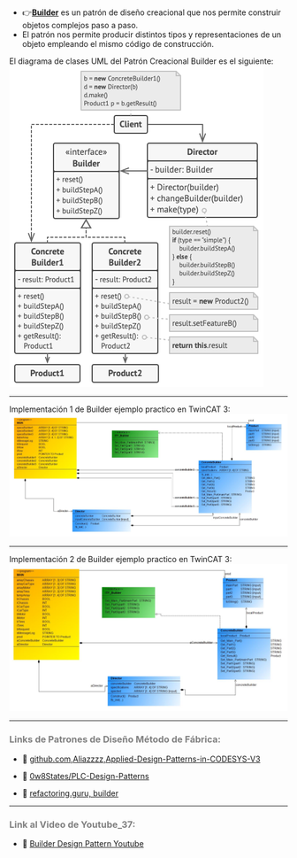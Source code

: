 - 👉[**Builder**](https://refactoring.guru/design-patterns/builder) es un patrón de diseño creacional que nos permite construir objetos complejos paso a paso. 
- El patrón nos permite producir distintos tipos y representaciones de un objeto empleando el mismo código de construcción.

El diagrama de clases UML del Patrón Creacional Builder es el siguiente:
![Design_Pattern__Creational_Builder](../../imagenes/Design_Pattern_Creational_Builder.png)
***
Implementación 1 de Builder ejemplo practico en TwinCAT 3:
![Design_Pattern__Creational_Builder1](../../imagenes/Design_Pattern__Creational_Builder1.JPG)
***
Implementación 2 de Builder ejemplo practico en TwinCAT 3:
![Design_Pattern__Creational_Builder2](../../imagenes/Design_Pattern__Creational_Builder2.JPG)
***
### <span style="color:grey">Links de Patrones de Diseño Método de Fábrica:</span>
- 🔗 [github.com,Aliazzzz,Applied-Design-Patterns-in-CODESYS-V3](https://github.com/Aliazzzz/Applied-Design-Patterns-in-CODESYS-V3)

- 🔗 [0w8States/PLC-Design-Patterns](https://github.com/0w8States/PLC-Design-Patterns)

- 🔗 [refactoring.guru, builder](https://refactoring.guru/design-patterns/builder)
***
### <span style="color:grey">Link al Video de Youtube_37:</span>
- 🔗 [Builder Design Pattern Youtube]()